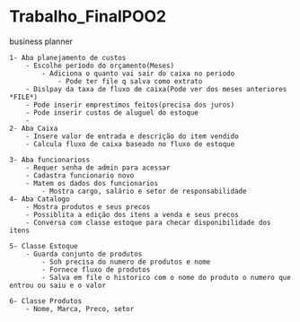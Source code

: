 # Trabalho_FinalPOO2

business planner
	
	1- Aba planejamento de custos
		- Escolhe período do orçamento(Meses)
			- Adiciona o quanto vai sair do caixa no periodo
				- Pode ter file q salva como extrato
		- Dislpay da taxa de fluxo de caixa(Pode ver dos meses anteriores *FILE*) 
		- Pode inserir emprestimos feitos(precisa dos juros)
		- Pode inserir custos de aluguel do estoque
		- 
	2- Aba Caixa
		- Insere valor de entrada e descrição do item vendido
		- Calcula fluxo de caixa baseado no fluxo de estoque 

	3- Aba funcionarioss
		- Requer senha de admin para acessar
		- Cadastra funcionario novo
		- Matem os dados dos funcionarios
			- Mostra cargo, salário e setor de responsabilidade
	4- Aba Catalogo
		- Mostra produtos e seus precos
		- Possiblita a edição dos itens a venda e seus precos
		- Conversa com classe estoque para checar disponibilidade dos itens

	5- Classe Estoque
		- Guarda conjunto de produtos
			- Soh precisa do numero de produtos e nome
     		- Fornece fluxo de produtos
        	- Salva em file o historico com o nome do produto o numero que entrou ou saiu e o valor 
	
	6- Classe Produtos
		- Nome, Marca, Preco, setor
